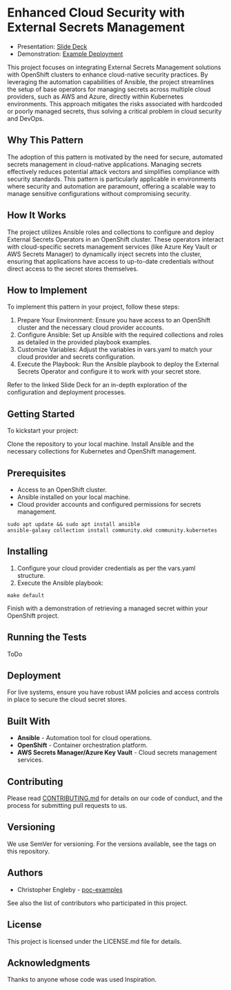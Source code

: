 # Enhanced Cloud Security with External Secrets Management

- Presentation: [Slide Deck](https://docs.google.com/presentation/d/1NAMgU_SqTCjSY3XRqQJFdizHI6EJbvp6Cvk6zzDKinc/view)
- Demonstration: [Example Deployment](https://www.youtube.com/)

This project focuses on integrating External Secrets Management solutions with OpenShift clusters to enhance cloud-native security practices. By leveraging the automation capabilities of Ansible, the project streamlines the setup of base operators for managing secrets across multiple cloud providers, such as AWS and Azure, directly within Kubernetes environments. This approach mitigates the risks associated with hardcoded or poorly managed secrets, thus solving a critical problem in cloud security and DevOps.

## Why This Pattern

The adoption of this pattern is motivated by the need for secure, automated secrets management in cloud-native applications. Managing secrets effectively reduces potential attack vectors and simplifies compliance with security standards. This pattern is particularly applicable in environments where security and automation are paramount, offering a scalable way to manage sensitive configurations without compromising security.

## How It Works

The project utilizes Ansible roles and collections to configure and deploy External Secrets Operators in an OpenShift cluster. These operators interact with cloud-specific secrets management services (like Azure Key Vault or AWS Secrets Manager) to dynamically inject secrets into the cluster, ensuring that applications have access to up-to-date credentials without direct access to the secret stores themselves.

## How to Implement

To implement this pattern in your project, follow these steps:

1. Prepare Your Environment: Ensure you have access to an OpenShift cluster and the necessary cloud provider accounts.
2. Configure Ansible: Set up Ansible with the required collections and roles as detailed in the provided playbook examples.
3. Customize Variables: Adjust the variables in vars.yaml to match your cloud provider and secrets configuration.
4. Execute the Playbook: Run the Ansible playbook to deploy the External Secrets Operator and configure it to work with your secret store.

Refer to the linked Slide Deck for an in-depth exploration of the configuration and deployment processes.

## Getting Started

To kickstart your project:

Clone the repository to your local machine.
Install Ansible and the necessary collections for Kubernetes and OpenShift management.

## Prerequisites

- Access to an OpenShift cluster.
- Ansible installed on your local machine.
- Cloud provider accounts and configured permissions for secrets management.

```
sudo apt update && sudo apt install ansible
ansible-galaxy collection install community.okd community.kubernetes
```

## Installing

1. Configure your cloud provider credentials as per the vars.yaml structure.
2. Execute the Ansible playbook:

```
make default
```

Finish with a demonstration of retrieving a managed secret within your OpenShift project.

## Running the Tests

ToDo

## Deployment

For live systems, ensure you have robust IAM policies and access controls in place to secure the cloud secret stores.

## Built With

- **Ansible** - Automation tool for cloud operations.
- **OpenShift** - Container orchestration platform.
- **AWS Secrets Manager/Azure Key Vault** - Cloud secrets management services.

## Contributing

Please read [CONTRIBUTING.md](https://github.com/poc-examples/demo-repo-base/blob/main/CONTRIBUTING.md) for details on our code of conduct, and the process for submitting pull requests to us.

## Versioning

We use SemVer for versioning. For the versions available, see the tags on this repository.

## Authors

- Christopher Engleby - [poc-examples](https://github.com/poc-examples)

See also the list of contributors who participated in this project.

## License

This project is licensed under the LICENSE.md file for details.

## Acknowledgments

Thanks to anyone whose code was used Inspiration.
